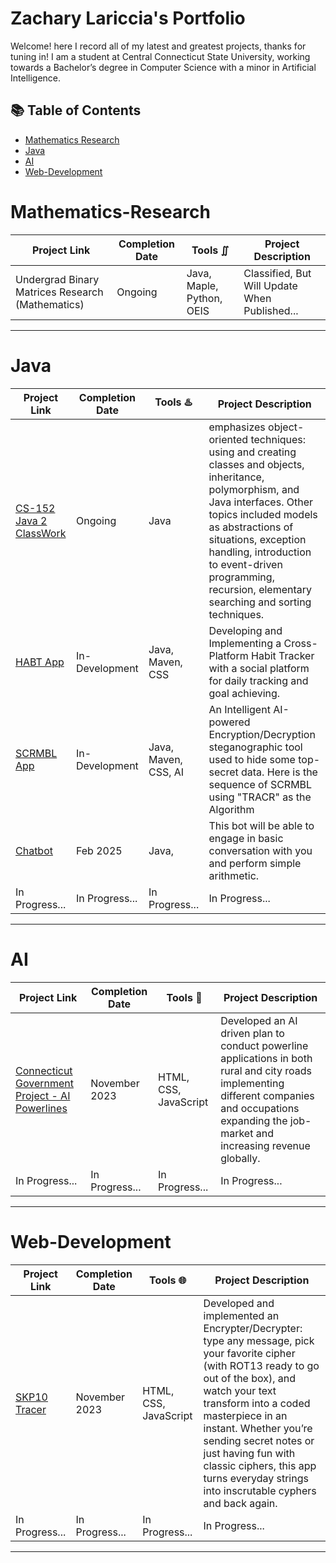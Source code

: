 # Zachary Lariccia's Portfolio

Welcome! here I record all of my latest and greatest projects, thanks for tuning in! I am a student at Central Connecticut State University, working towards a Bachelor’s degree in Computer Science with a minor in Artificial Intelligence.

## 📚 Table of Contents
- [Mathematics Research](#Mathematics-Research)
- [Java](#Java)
- [AI](#AI)
- [Web-Development](#Web-Development)

 # Mathematics-Research

| Project Link | Completion Date | Tools ∬ | Project Description | 
|---|---|---|---|
| Undergrad Binary Matrices Research (Mathematics)| Ongoing | Java, Maple, Python, OEIS | Classified, But Will Update When Published... |

***

# Java

| Project Link | Completion Date | Tools ♨️ | Project Description | 
|---|---|---|---|
| [CS-152 Java 2 ClassWork](https://github.com/zachsarc/CS-152_Java2) | Ongoing | Java | emphasizes object-oriented techniques: using and creating classes and objects, inheritance, polymorphism, and Java interfaces. Other topics included models as abstractions of situations, exception handling, introduction to event-driven programming, recursion, elementary searching and sorting techniques. |
| [HABT App](https://github.com/zachsarc/HABTApp) | In-Development | Java, Maven, CSS | Developing and Implementing a Cross-Platform Habit Tracker with a social platform for daily tracking and goal achieving. |
| [SCRMBL App](https://github.com/zachsarc/scrmbl) | In-Development | Java, Maven, CSS, AI | An Intelligent AI-powered Encryption/Decryption steganographic tool used to hide some top-secret data. Here is the sequence of SCRMBL using "TRACR" as the Algorithm |
| [Chatbot](https://github.com/zachsarc/Zachs-Chat-Bot-with-Java) | Feb 2025 | Java, | This bot will be able to engage in basic conversation with you and perform simple arithmetic. |
| In Progress... | In Progress... | In Progress... | In Progress... |

***

# AI

| Project Link | Completion Date | Tools 🤖 | Project Description | 
|---|---|---|---|
| [Connecticut Government Project - AI Powerlines](https://github.com/zachsarc/CAP1/blob/main/notes.md) | November 2023 | HTML, CSS, JavaScript | Developed an AI driven plan to conduct powerline applications in both rural and city roads implementing different companies and occupations expanding the job-market and increasing revenue globally. |
| In Progress... | In Progress... | In Progress... | In Progress... |

***

# Web-Development

| Project Link | Completion Date | Tools 🌐 | Project Description | 
|---|---|---|---|
| [SKP10 Tracer](https://github.com/zachsarc/SKP10-group-project) | November 2023 | HTML, CSS, JavaScript | Developed and implemented an Encrypter/Decrypter: type any message, pick your favorite cipher (with ROT13 ready to go out of the box), and watch your text transform into a coded masterpiece in an instant. Whether you’re sending secret notes or just having fun with classic ciphers, this app turns everyday strings into inscrutable cyphers and back again. |
| In Progress... | In Progress... | In Progress... | In Progress... |

***
